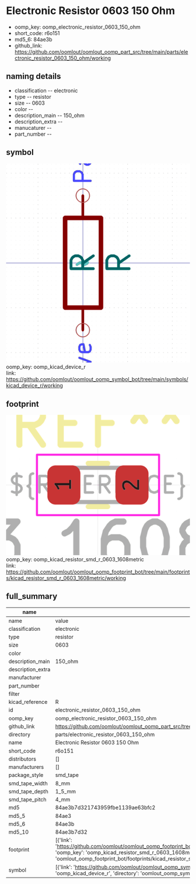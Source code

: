 # Electronic Resistor 0603 150 Ohm

  
* oomp_key: oomp_electronic_resistor_0603_150_ohm 
* short_code: r6o151
* md5_6: 84ae3b  
* github_link: https://github.com/oomlout/oomlout_oomp_part_src/tree/main/parts/electronic_resistor_0603_150_ohm/working  
## naming details
* classification -- electronic
* type -- resistor
* size -- 0603
* color -- 
* description_main -- 150_ohm
* description_extra -- 
* manucaturer -- 
* part_number -- 



## symbol

![](symbol/0/working/working_600.png)  
oomp_key: oomp_kicad_device_r  
link: https://github.com/oomlout/oomlout_oomp_symbol_bot/tree/main/symbols/kicad_device_r/working  

## footprint

![](footprint/0/working/working_600.png)  
oomp_key: oomp_kicad_resistor_smd_r_0603_1608metric  
link: https://github.com/oomlout/oomlout_oomp_footprint_bot/tree/main/footprints/kicad_resistor_smd_r_0603_1608metric/working  

## full_summary
| name | value | 
| --- | --- | 
| name | value | 
| classification | electronic | 
| type | resistor | 
| size | 0603 | 
| color |  | 
| description_main | 150_ohm | 
| description_extra |  | 
| manufacturer |  | 
| part_number |  | 
| filter |  | 
| kicad_reference | R | 
| id | electronic_resistor_0603_150_ohm | 
| oomp_key | oomp_electronic_resistor_0603_150_ohm | 
| github_link | https://github.com/oomlout/oomlout_oomp_part_src/tree/main/parts/electronic_resistor_0603_150_ohm/working | 
| directory | parts/electronic_resistor_0603_150_ohm | 
| name | Electronic Resistor 0603 150 Ohm | 
| short_code | r6o151 | 
| distributors | [] | 
| manufacturers | [] | 
| package_style | smd_tape | 
| smd_tape_width | 8_mm | 
| smd_tape_depth | 1_5_mm | 
| smd_tape_pitch | 4_mm | 
| md5 | 84ae3b7d321743959fbe1139ae63bfc2 | 
| md5_5 | 84ae3 | 
| md5_6 | 84ae3b | 
| md5_10 | 84ae3b7d32 | 
| footprint | [{'link': 'https://github.com/oomlout/oomlout_oomp_footprint_bot/tree/main/foootprntss/kicad_resistor_smd_r_0603_1608metric', 'oomp_key': 'oomp_kicad_resistor_smd_r_0603_1608metric', 'directory': 'oomlout_oomp_footprint_bot/footprints/kicad_resistor_smd_r_0603_1608metric//working/working.kicad_mod'}] | 
| symbol | [{'link': 'https://github.com/oomlout/oomlout_oomp_symbol_bot/tree/main/symbols/kicad_device_r', 'oomp_key': 'oomp_kicad_device_r', 'directory': 'oomlout_oomp_symbol_bot/symbols/kicad_device_r//working/working.kicad_sym'}] | 
